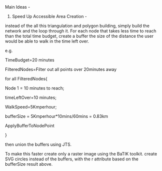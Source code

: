Main Ideas -

1) Speed Up Accessible Area Creation -

instead of the all this triangulation and polygon building, simply build the network and the loop through it. For each node that takes less time to reach than the total time budget, create a buffer the size of the distance the user would be able to walk in the time left over.

e.g.
<p>TimeBudget=20 minutes</p>
<p>FilteredNodes=Filter out all points over 20minutes away</p>
<p>for all FilteredNodes{</p>
<p>Node 1 = 10 minutes to reach;</p>
<p>timeLeftOver=10 minutes;</p>
<p>WalkSpeed=5Kmperhour;</p>
<p>bufferSize = 5Kmperhour*10mins/60mins = 0.83km</p>
<p>ApplyBufferToNodePoint</p>
<p>}</p>

then union the buffers using JTS.

To make this faster create only a raster image using the BaTIK toolkit. create SVG circles instead of the buffers, with the r attribute based on the bufferSize result above.